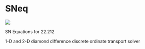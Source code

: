 # SNeq

<img src="https://raw.githubusercontent.com/tjlaboss/SNeq/master/Logo.svg">

SN Equations for 22.212

1-D and 2-D diamond difference discrete ordinate transport solver


